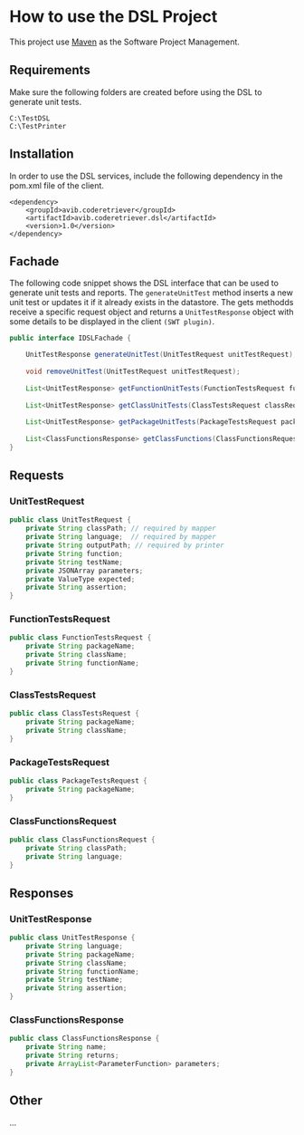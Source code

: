# How to use the DSL Project
This project use [Maven](https://maven.apache.org/index.html) as the Software Project Management.

## Requirements
Make sure the following folders are created before using the DSL to generate unit tests.
```
C:\TestDSL
C:\TestPrinter
```

## Installation
In order to use the DSL services, include the following dependency in the pom.xml file of the client.
```
<dependency>
    <groupId>avib.coderetriever</groupId>
    <artifactId>avib.coderetriever.dsl</artifactId>
    <version>1.0</version>
</dependency>
```

## Fachade
The following code snippet shows the DSL interface that can be used to generate unit tests and reports. 
The ```generateUnitTest``` method inserts a new unit test or updates it if it already exists in the datastore. 
The gets methodds receive a specific request object and returns a ```UnitTestResponse``` object with some details to be displayed in the client ```(SWT plugin)```.

```java
public interface IDSLFachade {

    UnitTestResponse generateUnitTest(UnitTestRequest unitTestRequest);
    
    void removeUnitTest(UnitTestRequest unitTestRequest);
    
    List<UnitTestResponse> getFunctionUnitTests(FunctionTestsRequest functionRequest);
    
    List<UnitTestResponse> getClassUnitTests(ClassTestsRequest classRequest);
    
    List<UnitTestResponse> getPackageUnitTests(PackageTestsRequest packageRequest);
    
    List<ClassFunctionsResponse> getClassFunctions(ClassFunctionsRequest classRequest);
}
```

## Requests 

### UnitTestRequest
```java
public class UnitTestRequest {
    private String classPath; // required by mapper
    private String language;  // required by mapper
    private String outputPath; // required by printer
    private String function;
    private String testName;
    private JSONArray parameters;
    private ValueType expected;
    private String assertion;
}
```

### FunctionTestsRequest
```java
public class FunctionTestsRequest {
    private String packageName;
    private String className;
    private String functionName;
}
```

### ClassTestsRequest
```java
public class ClassTestsRequest {
    private String packageName;
    private String className; 
}
```

### PackageTestsRequest
```java
public class PackageTestsRequest { 
    private String packageName;
}
```

### ClassFunctionsRequest
```java
public class ClassFunctionsRequest {
    private String classPath;
    private String language;
}
```



## Responses

### UnitTestResponse
```java
public class UnitTestResponse {
    private String language;
    private String packageName;
    private String className;
    private String functionName;
    private String testName;
    private String assertion;
}
```

### ClassFunctionsResponse
```java
public class ClassFunctionsResponse {
    private String name;
    private String returns;
    private ArrayList<ParameterFunction> parameters; 
}
```


## Other
...